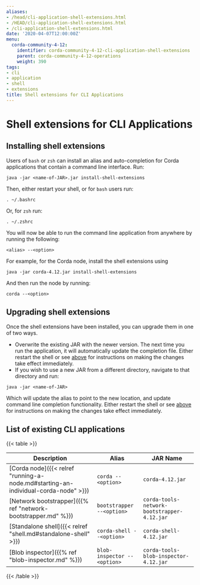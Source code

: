 ```yaml
---
aliases:
- /head/cli-application-shell-extensions.html
- /HEAD/cli-application-shell-extensions.html
- /cli-application-shell-extensions.html
date: '2020-04-07T12:00:00Z'
menu:
  corda-community-4-12:
    identifier: corda-community-4-12-cli-application-shell-extensions
    parent: corda-community-4-12-operations
    weight: 390
tags:
- cli
- application
- shell
- extensions
title: Shell extensions for CLI Applications
---
```



# Shell extensions for CLI Applications



## Installing shell extensions

Users of `bash` or `zsh` can install an alias and auto-completion for Corda applications that contain a command line interface. Run:

```shell
java -jar <name-of-JAR>.jar install-shell-extensions
```

Then, either restart your shell, or for `bash` users run:

```shell
. ~/.bashrc
```

Or, for `zsh` run:

```shell
. ~/.zshrc
```

You will now be able to run the command line application from anywhere by running the following:

```shell
<alias> --<option>
```

For example, for the Corda node, install the shell extensions using

```shell
java -jar corda-4.12.jar install-shell-extensions
```

And then run the node by running:

```shell
corda --<option>
```


## Upgrading shell extensions

Once the shell extensions have been installed, you can upgrade them in one of two ways.


* Overwrite the existing JAR with the newer version. The next time you run the application, it will automatically update
the completion file. Either restart the shell or see [above](#installing-shell-extensions) for instructions
on making the changes take effect immediately.
* If you wish to use a new JAR from a different directory, navigate to that directory and run:

```shell
java -jar <name-of-JAR>
```

Which will update the alias to point to the new location, and update command line completion functionality. Either
restart the shell or see [above](#installing-shell-extensions) for instructions on making the changes take effect immediately.


## List of existing CLI applications


{{< table >}}

|Description|Alias|JAR Name|
|---------------------------------------------------------|------------------------------|----------------------------------------------------------|
|[Corda node]({{< relref "running-a-node.md#starting-an-individual-corda-node" >}})|`corda --<option>`|`corda-4.12.jar`|
|[Network bootstrapper]({{% ref "network-bootstrapper.md" %}})|`bootstrapper --<option>`|`corda-tools-network-bootstrapper-4.12.jar`|
|[Standalone shell]({{< relref "shell.md#standalone-shell" >}})|`corda-shell --<option>`|`corda-shell-4.12.jar`|
|[Blob inspector]({{% ref "blob-inspector.md" %}})|`blob-inspector --<option>`|`corda-tools-blob-inspector-4.12.jar`|

{{< /table >}}
